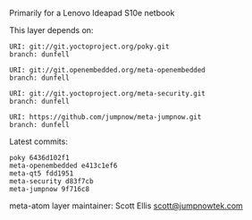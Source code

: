 Primarily for a Lenovo Ideapad S10e netbook

This layer depends on:

    URI: git://git.yoctoproject.org/poky.git
    branch: dunfell

    URI: git://git.openembedded.org/meta-openembedded
    branch: dunfell

    URI: git://git.yoctoproject.org/meta-security.git
    branch: dunfell

    URI: https://github.com/jumpnow/meta-jumpnow.git
    branch: dunfell


Latest commits:

    poky 6436d102f1
    meta-openembedded e413c1ef6
    meta-qt5 fdd1951
    meta-security d83f7cb
    meta-jumpnow 9f716c8

meta-atom layer maintainer: Scott Ellis <scott@jumpnowtek.com>
